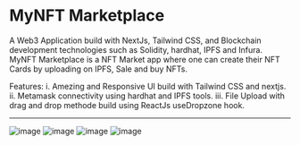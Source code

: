 # MyNFT Marketplace

A Web3 Application build with NextJs, Tailwind CSS, and Blockchain development technologies such as Solidity, hardhat, IPFS and Infura.
MyNFT Marketplace is a NFT Market app where one can create their NFT Cards by uploading on IPFS, Sale and buy NFTs. 

Features:
i. Amezing and Responsive UI build with Tailwind CSS and nextjs.
ii. Metamask connectivity using hardhat and IPFS tools.
iii. File Upload with drag and drop methode build using ReactJs useDropzone hook.

----

![image](https://user-images.githubusercontent.com/65458743/194045562-e11fc760-3b59-4db6-8ccb-5cdea462e4a7.png)
![image](https://user-images.githubusercontent.com/65458743/194045689-cf7471bc-456f-49bb-8899-0ea927cc161c.png)
![image](https://user-images.githubusercontent.com/65458743/194045899-08ca2f78-f86c-4166-b894-046736f17163.png)
![image](https://user-images.githubusercontent.com/65458743/194046005-743a6ac6-78c6-4948-96b5-8d02c3ae8c87.png)

